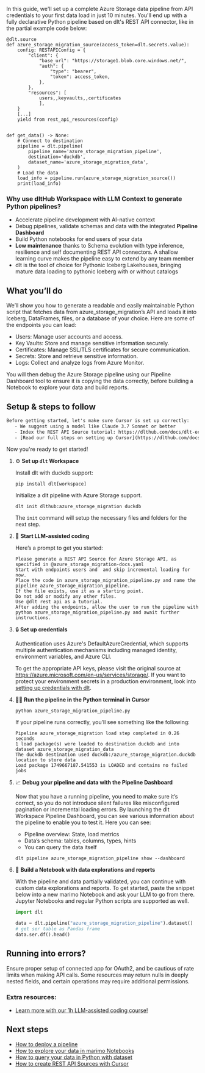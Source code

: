 In this guide, we'll set up a complete Azure Storage data pipeline from API credentials to your first data load in just 10 minutes. You'll end up with a fully declarative Python pipeline based on dlt's REST API connector, like in the partial example code below:

```python-outcome
@dlt.source
def azure_storage_migration_source(access_token=dlt.secrets.value):
    config: RESTAPIConfig = {
        "client": {
            "base_url": "https://storage1.blob.core.windows.net/",
            "auth": {
                "type": "bearer",
                "token": access_token,
            },
        },
        "resources": [
            users,,keyvaults,,certificates
            ],
    }
    [...]
    yield from rest_api_resources(config)


def get_data() -> None:
    # Connect to destination
    pipeline = dlt.pipeline(
        pipeline_name='azure_storage_migration_pipeline',
        destination='duckdb',
        dataset_name='azure_storage_migration_data', 
    )
    # Load the data
    load_info = pipeline.run(azure_storage_migration_source())
    print(load_info) 
```

### Why use dltHub Workspace with LLM Context to generate Python pipelines?

- Accelerate pipeline development with AI-native context
- Debug pipelines, validate schemas and data with the integrated **Pipeline Dashboard**
- Build Python notebooks for end users of your data
- **Low maintenance** thanks to Schema evolution with type inference, resilience and self documenting REST API connectors. A shallow learning curve makes the pipeline easy to extend by any team member
- dlt is the tool of choice for Pythonic Iceberg Lakehouses, bringing mature data loading to pythonic Iceberg with or without catalogs

## What you’ll do

We’ll show you how to generate a readable and easily maintainable Python script that fetches data from azure_storage_migration’s API and loads it into Iceberg, DataFrames, files, or a database of your choice. Here are some of the endpoints you can load:

- Users: Manage user accounts and access.
- Key Vaults: Store and manage sensitive information securely.
- Certificates: Manage SSL/TLS certificates for secure communication.
- Secrets: Store and retrieve sensitive information.
- Logs: Collect and analyze logs from Azure Monitor.

You will then debug the Azure Storage pipeline using our Pipeline Dashboard tool to ensure it is copying the data correctly, before building a Notebook to explore your data and build reports.

## Setup & steps to follow

```default
Before getting started, let's make sure Cursor is set up correctly:
   - We suggest using a model like Claude 3.7 Sonnet or better
   - Index the REST API Source tutorial: https://dlthub.com/docs/dlt-ecosystem/verified-sources/rest_api/ and add it to context as **@dlt rest api**
   - [Read our full steps on setting up Cursor](https://dlthub.com/docs/dlt-ecosystem/llm-tooling/cursor-restapi#23-configuring-cursor-with-documentation)
```

Now you're ready to get started!

1. ⚙️ **Set up `dlt` Workspace**
    
    Install dlt with duckdb support:
    ```shell
    pip install dlt[workspace]
    ```

    Initialize a dlt pipeline with Azure Storage support.
    ```shell
    dlt init dlthub:azure_storage_migration duckdb
    ```

    The `init` command will setup the necessary files and folders for the next step.
    
2. 🤠 **Start LLM-assisted coding**
    
    Here’s a prompt to get you started:
    
    ```prompt
    Please generate a REST API Source for Azure Storage API, as specified in @azure_storage_migration-docs.yaml 
    Start with endpoints users and  and skip incremental loading for now. 
    Place the code in azure_storage_migration_pipeline.py and name the pipeline azure_storage_migration_pipeline. 
    If the file exists, use it as a starting point. 
    Do not add or modify any other files. 
    Use @dlt rest api as a tutorial. 
    After adding the endpoints, allow the user to run the pipeline with python azure_storage_migration_pipeline.py and await further instructions.
    ```

    
3. 🔒 **Set up credentials** 
    
    Authentication uses Azure's DefaultAzureCredential, which supports multiple authentication mechanisms including managed identity, environment variables, and Azure CLI.
    
    To get the appropriate API keys, please visit the original source at https://azure.microsoft.com/en-us/services/storage/.
    If you want to protect your environment secrets in a production environment, look into [setting up credentials with dlt](https://dlthub.com/docs/walkthroughs/add_credentials).
    
4. 🏃‍♀️ **Run the pipeline in the Python terminal in Cursor**
    
    ```shell
    python azure_storage_migration_pipeline.py
    ```
    
    If your pipeline runs correctly, you’ll see something like the following:
    
    ```shell
    Pipeline azure_storage_migration load step completed in 0.26 seconds
    1 load package(s) were loaded to destination duckdb and into dataset azure_storage_migration_data
    The duckdb destination used duckdb:/azure_storage_migration.duckdb location to store data
    Load package 1749667187.541553 is LOADED and contains no failed jobs
    ```
    
5. 📈 **Debug your pipeline and data with the Pipeline Dashboard**

    Now that you have a running pipeline, you need to make sure it’s correct, so you do not introduce silent failures like misconfigured pagination or incremental loading errors. By launching the dlt Workspace Pipeline Dashboard, you can see various information about the pipeline to enable you to test it. Here you can see:
    - Pipeline overview: State, load metrics
    - Data’s schema: tables, columns, types, hints
    - You can query the data itself
    
    ```shell
    dlt pipeline azure_storage_migration_pipeline show --dashboard
    ```
    
6. 🐍 **Build a Notebook with data explorations and reports**

    With the pipeline and data partially validated, you can continue with custom data explorations and reports. To get started, paste the snippet below into a new marimo Notebook and ask your LLM to go from there. Jupyter Notebooks and regular Python scripts are supported as well.

    
    ```python
    import dlt

   data = dlt.pipeline("azure_storage_migration_pipeline").dataset()
   # get ser table as Pandas frame
   data.ser.df().head()
    ```

## Running into errors?

Ensure proper setup of connected app for OAuth2, and be cautious of rate limits when making API calls. Some resources may return nulls in deeply nested fields, and certain operations may require additional permissions.

### Extra resources:

- [Learn more with our 1h LLM-assisted coding course!](https://www.youtube.com/watch?v=GGid70rnJuM)

## Next steps

- [How to deploy a pipeline](https://dlthub.com/docs/walkthroughs/deploy-a-pipeline)
- [How to explore your data in marimo Notebooks](https://dlthub.com/docs/general-usage/dataset-access/marimo)
- [How to query your data in Python with dataset](https://dlthub.com/docs/general-usage/dataset-access/dataset)
- [How to create REST API Sources with Cursor](https://dlthub.com/docs/dlt-ecosystem/llm-tooling/cursor-restapi)